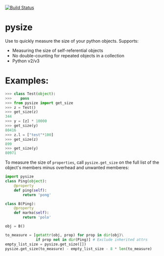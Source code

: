 [![Build Status](https://travis-ci.org/bosswissam/pysize.svg?branch=master)](https://travis-ci.org/bosswissam/pysize)

# pysize

Use to quickly measure the size of your python objects. Supports:
* Measuring the size of self-referential objects
* No double-counting for repeated objects in a collection
* Python v2/v3

# Examples:
```python
>>> class Test(object):
>>>    pass
>>> from pysize import get_size
>>> z = Test()
>>> get_size(z)
344
>>> y = [z] * 10000
>>> get_size(y)
80416
>>> z.l = ["test"*100]
>>> get_size(z)
899
>>> get_size(y)
80971
```

To measure the size of `properties`, call `pysize.get_size` on the full list
of the object's members minus overhead and unwanted memberes:
```python
import pysize
class Ping(object):
    @property
    def ping(self):
        return 'pong'

class B(Ping):
    @property
    def marko(self):
        return 'polo'

obj = B()

to_measure = [getattr(obj, prop) for prop in dir(obj)\
              if prop not in dir(Ping)] # Exclude inherited attrs
empty_list_size = pysize.get_size([])
pysize.get_size(to_measure) - empty_list_size - 8 * len(to_measure)
```
